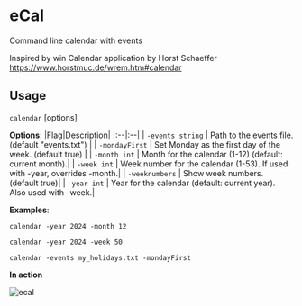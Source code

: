 # eCal

Command line calendar with events

Inspired by win Calendar application by Horst Schaeffer https://www.horstmuc.de/wrem.htm#calendar

## Usage
 `calendar` [options]

**Options**:
|Flag|Description|
|:--|:--|
| `-events string` | Path to the events file. (default "events.txt") |
| `-mondayFirst` | Set Monday as the first day of the week. (default true) |
| `-month int` | Month for the calendar (1-12) (default: current month).|
| `-week int` | Week number for the calendar (1-53). If used with -year, overrides -month.|
| `-weeknumbers` | Show week numbers. (default true)|
| `-year int` | Year for the calendar (default: current year). Also used with -week.|
  
**Examples**:

  `calendar -year 2024 -month 12`
  
  `calendar -year 2024 -week 50`
  
  `calendar -events my_holidays.txt -mondayFirst`

**In action**

![ecal](https://github.com/user-attachments/assets/27cad616-feed-4585-ab2d-516855b9cd9c)
